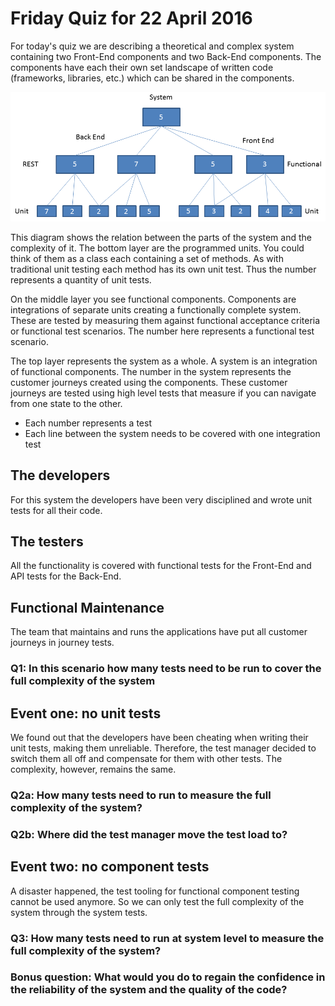 # Friday Quiz for 22 April 2016
For today's quiz we are describing a theoretical and complex system containing two Front-End components and two Back-End components.
The components have each their own set landscape of written code (frameworks, libraries, etc.) which can be shared in the components.

![Theoretical complex system](diagram.png "Theoretical complex system")

This diagram shows the relation between the parts of the system and the complexity of it. The bottom layer are the programmed units. You could think of them
as a class each containing a set of methods. As with traditional unit testing each method has its own unit test. Thus the number represents a quantity of unit tests.

On the middle layer you see functional components. Components are integrations of separate units creating a functionally complete system. These are tested
by measuring them against functional acceptance criteria or functional test scenarios. The number here represents a functional test scenario.

The top layer represents the system as a whole. A system is an integration of functional components. The number in the system represents the customer journeys
created using the components. These customer journeys are tested using high level tests that measure if you can navigate from one state to the other.

* Each number represents a test
* Each line between the system needs to be covered with one integration test

## The developers
For this system the developers have been very disciplined and wrote unit tests for all their code.

## The testers
All the functionality is covered with functional tests for the Front-End and API tests for the Back-End.

## Functional Maintenance
The team that maintains and runs the applications have put all customer journeys in journey tests.

### Q1: In this scenario how many tests need to be run to cover the full complexity of the system

## Event one: no unit tests
We found out that the developers have been cheating when writing their unit tests, making them unreliable. Therefore, the test manager decided to switch them all
 off and compensate for them with other tests. The complexity, however, remains the same.

### Q2a: How many tests need to run to measure the full complexity of the system?
### Q2b: Where did the test manager move the test load to?

## Event two: no component tests
A disaster happened, the test tooling for functional component testing cannot be used anymore. So we can only test the full complexity of the system through the system tests.

### Q3: How many tests need to run at system level to measure the full complexity of the system?
### Bonus question: What would you do to regain the confidence in the reliability of the system and the quality of the code?